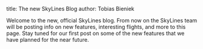 title: The new SkyLines Blog
author: Tobias Bieniek


Welcome to the new, official SkyLines blog. From now on the SkyLines team will
be posting info on new features, interesting flights, and more to this page.
Stay tuned for our first post on some of the new features that we have planned
for the near future.
